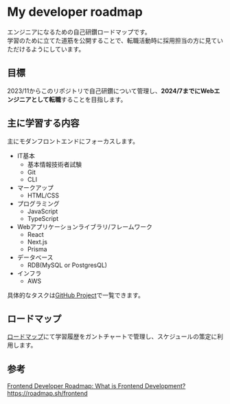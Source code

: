 # My developer roadmap

エンジニアになるための自己研鑽ロードマップです。  
学習のために立てた道筋を公開することで、転職活動時に採用担当の方に見ていただけるようにしています。

## 目標

2023/11からこのリポジトリで自己研鑽について管理し、**2024/7までにWebエンジニアとして転職**することを目指します。  

## 主に学習する内容

主にモダンフロントエンドにフォーカスします。

* IT基本
  * 基本情報技術者試験
  * Git
  * CLI
* マークアップ
  * HTML/CSS
* プログラミング
  * JavaScript
  * TypeScript
* Webアプリケーションライブラリ/フレームワーク
  * React
  * Next.js
  * Prisma
* データベース
  * RDB(MySQL or PostgresQL)
* インフラ
  * AWS

具体的なタスクは[GitHub Project](https://github.com/users/natsukikokubu/projects/4/views/1)で一覧できます。

## ロードマップ

[ロードマップ](https://github.com/users/natsukikokubu/projects/4/views/5)にて学習履歴をガントチャートで管理し、スケジュールの策定に利用します。  


## 参考

[Frontend Developer Roadmap: What is Frontend Development?](https://roadmap.sh/frontend)https://roadmap.sh/frontend
